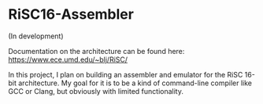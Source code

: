 # RiSC16-Assembler
(In development)

Documentation on the architecture can be found here: https://www.ece.umd.edu/~blj/RiSC/

In this project, I plan on building an assembler and emulator for the RiSC 16-bit architecture. My goal for it is to be a kind of command-line compiler like GCC or Clang, but obviously with limited functionality.
